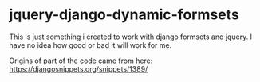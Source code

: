 jquery-django-dynamic-formsets
==============================

This is just something i created to work with django formsets and jquery. I have no idea how good or bad it will work for me.

Origins of part of the code came from here: https://djangosnippets.org/snippets/1389/
